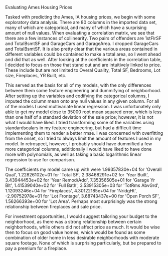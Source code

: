 Evaluating Ames Housing Prices

Tasked with predicting the Ames, IA housing prices, we begin with some exploratory data analysis.
There are 80 columns in the imported data set, many of which are categorical, and many of which have a surprising amount of null values. When evaluating a correlation matrix, we see that there are a few instances of collinearity. Two pairs of offenders are 1stFlrSF and TotalBsmtSF and GarageCars and GarageArea. I dropped GarageCars and TotalBsmtSF. It is also pretty clear that the various areas contained in different variables could be contained to make a total area, so I went ahead and did that as well. After looking at the coefficients in the correlation table, I decided to focus on those that stand out and are intuitively linked to price. These include but are not limited to Overal Quality, Total SF, Bedrooms, Lot size, Fireplaces, YR Built, etc.

This served as the basis for all of my models, with the only differences between them some feature engineering and dummifying of neighborhood. After setting up the variables and codifying the categorical columns, I imputed the column mean onto any null values in any given column. For all of the models I used multivariate linear regression. I was unfortunately only able to get my model close to 35000 root mean squared error, which is less than one half of a standard deviation of the sale price; however, it is not what I would have liked. I tried transforming some of the variables using standardscalars in my feature engineering, but had a difficult time implementing them to render a better rmse. I was concerned with overfitting from the onset, so I tried to always limit the amount of features I used in my model. In retrospect, however, I probably should have dummified a few more categorical columns, additionally I would have liked to have done more with polynomials, as well as taking a basic logarithmic linear regression to use for comparison.


The coefficients my model came up with were 1.99357830e+04 for 'Overall Qual',   1.22826102e+01 for 'Total SF',  2.38468291e+02 for 'Year Built',  3.43944453e+02 for 'Year Remod/Add', 7.35356505e+01 for 'Garage Yr Blt',  1.41539040e+02 for 'Full Bath',  3.53915305e+03 for 'TotRms AbvGrd',  1.12093246e+04 for 'Fireplaces', 4.30122185e+04 for 'NridgHt', -2.90752978e+01 for 'Lot Frontage',  3.68743437e+00 for 'Open Porch SF',  1.56266393e+00 for 'Lot Area'. Perhaps most surprisingly was the strong relationship between fireplaces and sale price.

For investment opportunities, I would suggest tailoring your budget to the neighborhood, as there was a strong relationship between certain neighborhoods, while others did not affect price as much. It would be wise then to focus on good value homes, which would be found as some combination of older home in less desirable neighborhoods with moderate square footage. None of which is surprising particularly, but be prepared to pay a premium for a fireplace.